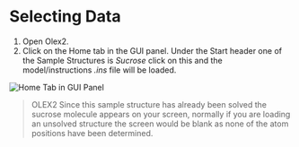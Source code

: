 # Selecting Data

1. Open Olex2.
2. Click on the Home tab in the GUI panel. Under the Start header one of the Sample Structures is *Sucrose* click on this and the model/instructions *.ins* file will be loaded.

![Home Tab in GUI Panel](/images/start.png)

>OLEX2 Since this sample structure has already been solved the sucrose molecule appears on your screen, normally if you are loading an unsolved structure the screen would be blank as none of the atom positions have been determined.
